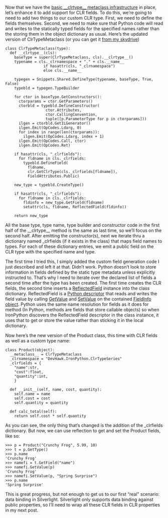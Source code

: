 Now that we have the [basic \_\_clrtype\_\_ metaclass
infrastructure](http://devhawk.net/2009/04/22/clrtype+Metaclasses+Customizing+The+Type+Name.aspx)
in place, let’s enhance it to add support for CLR fields. To do this,
we’re going to need to add two things to our custom CLR type. First, we
need to define the fields themselves. Second, we need to make sure that
Python code will read and writes to the statically typed fields for the
specified names rather than the storing them in the object dictionary as
usual. Here’s the updated version of ClrTypeMetaclass (or you can get it
[from my
skydrive](http://cid-0d9bc809858885a4.skydrive.live.com/browse.aspx/DevHawk%20Content/IronPython%20Stuff/%7C_%7C_clrtype%7C_%7C_))

``` {.brush: .python}
class ClrTypeMetaclass(type):
  def __clrtype__(cls):
    baseType = super(ClrTypeMetaclass, cls).__clrtype__()
    typename = cls._clrnamespace + "." + cls.__name__ 
                 if hasattr(cls, "_clrnamespace") 
                 else cls.__name__
                 
    typegen = Snippets.Shared.DefineType(typename, baseType, True, False)
    typebld = typegen.TypeBuilder

    for ctor in baseType.GetConstructors(): 
      ctorparams = ctor.GetParameters()
      ctorbld = typebld.DefineConstructor(
                  ctor.Attributes,
                  ctor.CallingConvention,
                  tuple([p.ParameterType for p in ctorparams]))
      ilgen = ctorbld.GetILGenerator()
      ilgen.Emit(OpCodes.Ldarg, 0)
      for index in range(len(ctorparams)):
        ilgen.Emit(OpCodes.Ldarg, index + 1)
      ilgen.Emit(OpCodes.Call, ctor)
      ilgen.Emit(OpCodes.Ret)

    if hasattr(cls, "_clrfields"):
      for fldname in cls._clrfields: 
        typebld.DefineField(
          fldname, 
          clr.GetClrType(cls._clrfields[fldname]), 
          FieldAttributes.Public)
          
    new_type = typebld.CreateType()
    
    if hasattr(cls, "_clrfields"):
      for fldname in cls._clrfields: 
        fldinfo = new_type.GetField(fldname)
        setattr(cls, fldname, ReflectedField(fldinfo))
        
    return new_type
```

All the base type, type name, type builder and constructor code in the
first half of the \_\_clrtype\_\_ method is the same as last time, so
we’ll focus on the second half. After emitting the constructor(s), next
we iterate thru a dictionary named \_clrfields (if it exists in the
class) that maps field names to types. For each of these dictionary
entries, we emit a public field on the CLR type with the specified name
and type.

The first time I tried this, I simply added the custom field generation
code I just described and left it at that. Didn’t work. Python doesn’t
look to store information in fields defined by the static type metadata
unless explicitly instructed to. That’s why I need to iterate over the
declared list of fields a second time after the type has been created.
The first time creates the CLR fields, the second time inserts a
[ReflectedField](http://ironpython.codeplex.com/SourceControl/changeset/view/49291#384587)
instance into the class dictionary. ReflectedField is a [Python
descriptor](http://docs.python.org/reference/datamodel.html#implementing-descriptors)
that reads and writes the field value by calling
[GetValue](http://msdn.microsoft.com/library/system.reflection.fieldinfo.getvalue.aspx)
and
[SetValue](http://msdn.microsoft.com/library/system.reflection.fieldinfo.setvalue.aspx)
on the contained [FieldInfo
object](http://msdn.microsoft.com/library/system.reflection.fieldinfo.aspx).
Python uses the same name resolution for fields as it does for method
(In Python, methods are fields that store callable objects) so when
IronPython discovers the ReflectedField descriptor in the class
instance, it uses that to get or store the value rather than sticking it
in the local dictionary.

Now here’s the new version of the Product class, this time with CLR
fields as well as a custom type name:

``` {.brush: .python}
class Product(object):
  __metaclass__ = ClrTypeMetaclass
  _clrnamespace = "DevHawk.IronPython.ClrTypeSeries"   
  _clrfields = {
    "name":str,
    "cost":float,
    "quantity":int,
    }
    
  def __init__(self, name, cost, quantity):
    self.name = name
    self.cost = cost
    self.quantity = quantity
    
  def calc_total(self):
    return self.cost * self.quantity
```

As you can see, the only thing that’s changed is the addition of the
\_clrfields dictionary. But now, we can use reflection to get and set
the Product fields, like so:

``` {.brush: .text}
>>> p = Product("Crunchy Frog", 5.99, 10)
>>> t = p.GetType()
>>> p.name
'Crunchy Frog'
>>> namefi = t.GetField("name")
>>> namefi.GetValue(p)
'Crunchy Frog'
>>> namefi.SetValue(p, "Spring Surprise")
>>> p.name
'Spring Surprise'
```

This is great progress, but not enough to get us to our first “real”
scenario: data binding in Silverlight. Silverlight only supports data
binding against public properties, so I’ll need to wrap all these CLR
fields in CLR properties in my next post.
